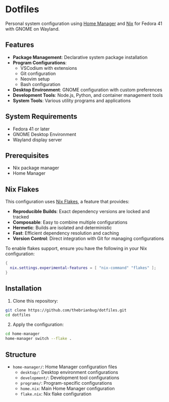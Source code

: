 # Dotfiles

Personal system configuration using [Home Manager](https://nix-community.github.io/home-manager/) and [Nix](https://nixos.org/) for Fedora 41 with GNOME on Wayland.

## Features

- **Package Management**: Declarative system package installation
- **Program Configurations**: 
  - VSCodium with extensions
  - Git configuration
  - Neovim setup
  - Bash configuration
- **Desktop Environment**: GNOME configuration with custom preferences
- **Development Tools**: Node.js, Python, and container management tools
- **System Tools**: Various utility programs and applications

## System Requirements

- Fedora 41 or later
- GNOME Desktop Environment
- Wayland display server

## Prerequisites

- Nix package manager
- Home Manager

## Nix Flakes

This configuration uses [Nix Flakes](https://nixos.wiki/wiki/Flakes), a feature that provides:

- **Reproducible Builds**: Exact dependency versions are locked and tracked
- **Composable**: Easy to combine multiple configurations
- **Hermetic**: Builds are isolated and deterministic
- **Fast**: Efficient dependency resolution and caching
- **Version Control**: Direct integration with Git for managing configurations

To enable flakes support, ensure you have the following in your Nix configuration:
```nix
{
  nix.settings.experimental-features = [ "nix-command" "flakes" ];
}
```

## Installation

1. Clone this repository:
```bash
git clone https://github.com/thebrianbug/dotfiles.git
cd dotfiles
```

2. Apply the configuration:
```bash
cd home-manager
home-manager switch --flake .
```

## Structure

- `home-manager/`: Home Manager configuration files
  - `desktop/`: Desktop environment configurations
  - `development/`: Development tool configurations
  - `programs/`: Program-specific configurations
  - `home.nix`: Main Home Manager configuration
  - `flake.nix`: Nix flake configuration
